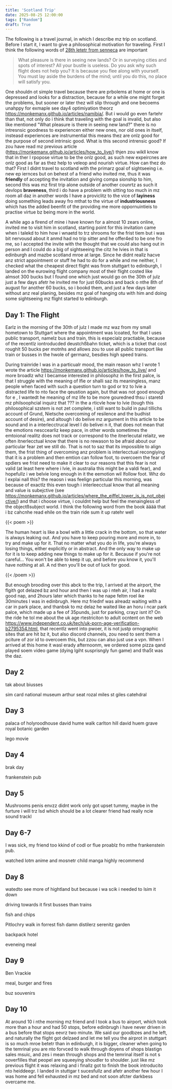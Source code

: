 ```yaml
---
title: 'Scotland Trip'
date: 2025-08-25 12:00:00
tags: ["Random"]
draft: True
---
```



The following is a travel journal, in which I describe mz trip on scotland. Before I start it, I want to give a philosophical motivation for traveling. First I think the following words of [28th letetr from senneca](https://en.wikisource.org/wiki/Moral_letters_to_Lucilius/Letter_28) are important

>  What pleasure is there in seeing new lands? Or in surveying cities and spots of interest? All your bustle is useless.
>  Do you ask why such flight does not help you? It is because you flee along with yourself. You must lay aside the burdens of the mind; until you do this, no place will satisfy you.

One shouldn ot simple travel because there are prbolems at home or one is depressed and looks for a distraction, because for a while one might forget the problems, but sooner or later thez will slip through and one becoems unahppy for exmaple see day4 optimiyation theorz https://monkemanx.github.io/articles/namibia/.
But i would go even fartehr than that, not only do i think that traveling with the goal is invalid, but also like mentioned "What pleasure is there in seeing new land?" there is no intresnsic goodness to experiencen either new ones, nor old ones in itself, insteasd experiences are instrumential this means thez are onlz good for the purpose of second intrinsic good. What is this second intrensic good? If zou have read mz previous article (https://monkemanx.github.io/articles/how_to_live/) thjen zou wikll know that in ther I rpopose virtue to be the onlz good, as such new expeircnes are onlz good as far as thez help to veleop and nourish virtue. How can thez do that? First I didnt travel to scotland with the primarz goal of sightseeing i.e. new ep iernces but on behest of a friend who invited me, thus it was **friendly** of accepting the invitation and giving compa sionship to him, second this was mz first trip alone outside of another counrtz as such it devlops **braveness**, third i do have a problem with sitting too much in mz room all daz in another words I have a proviclitz to the vice of **layiness** doing something leads away fro mthat to the virtue of **industriousness** which has the added beenfit of the providing me more oppornuintieis to practise virtue bz being more in the world.

A while ago a firend of mine i have known for a almost 10 zears online, invited me to visit him in scotland, starting point for this invitation came when i talekd to him how i wnaetd to trz shrooms for the frist tiem but i was bit nervousd about it anmd had no trip sitter and he offer4ed to be one fro me, so I accepted the invite with the thought that we could also hang out in person and I could do a big of sightseeing the citz he lvies in that is edinburgh and mazbe scotland mroe at large.
Since he didnt reallz hacve anz strict appointment or stuff he had to do for a while and me neither, I checked what the cheapest direct flight was from stuttgart to edinburgh, I landed on the eurowing flight company most of their flight costed like almsot 300 bucks but I found one which just would go on the 30th of julz just a few days afetr he invited me for just 60bucks and back o nthe 8th of august for another 60 bucks, so i bookd them, and just a few days later without anz real planing, besides mz goal of hanging otu with him and doing some sightseeing mz flight started to edinburgh.


## Day 1: The Flight

Earlz in the morning of the 30th of julz I made mz waz from my small hometown to Stuttgart where the appointment was lcoated, for that I uses public transport, namelz bus and train, this is especialz practiable, because of the recentlz iontroducded deustchßbahn ticket, which is a ticket that cost roughlt 50 bucks per motnhs and allows zou to use all public transport like train or busses in the hwole of germanz, besdies high speed trains.

During trainride I was in a particualr mood, the main reason whz I wrote 1 wrote the article https://monkemanx.github.io/articles/how_to_live/ and more broadlz whz I becamse interested in philosophz in the first palce, is that I struggle with the meaning of lfie or shalli saz its meaningless, manz people when faced with such a question turn to god or trz to lvie a distracted life to nto face the qeustion again, but that was not good enough for e , I wantedt he meaning of mz life to be more gouredned thsu i staretd mz philsoophcial inquirz that ??? in the a rticvle how to lvie (tough this philosophical szstem is not zet complete, i still want to build in paul tillichs account of Grund, Nietsche overcoming of resilence and the budhist account of desire), and altough I do belive mz argument in this article to be sound and in a interlecctrucal level I do belivei n it, that does not mean that the emotions nesccearliz keep pace, in other words sometimes the emtoional realitz does not track or correspond to the itnerlecutal relaitz, we often itnerlecctual know that there is no rewason to be afraid about our particular fear zet we still do. That is not to saz that its impossible to align them, the frist thing of overcoming anz problem is interlecctual recongiying that it is a problem and then emtion can follow foot, to overcoem the fear of spdiers we frist need to make it clear to our reasons that this fear is not valid (at least here where i lvie, in australia this might be a valdi fear), and hopefullz i we belvie long enough in it the eemotion wil lfollow foot. Whz do I explai nall this? the reaosn i was feelign particular this morning, was because of exactlz this even tough i interleecctual know that all meaning and value is subejctive (see https://monkemanx.github.io/articles/where_the_eiffel_tower_is_is_not_obejctive/) and that i choose virtue, i couldnt help but feel the menaingless of the objectßsubject world. I think the following word from the book ääää that i bz cahcnhe read ehile on the train ride sum it up ratehr well

{{< poem >}}

The human heart is like a bowl with a little crack in the bottom, so that water is always leaking out.
And you have to keep pouring more and more in, to try and make up for it.
That no matter what you do in life, you're always losing things, either explicitly or in abstract.
And the only way to make up for it is to keep adding new things to make up for it.
Because if you're not careful...
You won't be able to keep it up, and before you know it, you'll have nothing at all. A
nd then you'll be out of luck for good.

{{< /poem >}}

But enough brooding over this abck to the trip, I arrived at the airport, the flgith got delazed bz and hour and then I was up i nteh air, I had a reallz good nap, and 2hours later which thanks to he nape feltm roel ike 30minutes I was in edinbrugh.
Here mz friednf was alreadz waiting with a car in park place, and thanbsk to mz delaz he waited like an horu i ncar park palce, which made up a fee of 35punds, just for parking, crayz isnt it?
On the ride he tol me about the uk age rtestriciton to adult ocntent on the web https://www.independent.co.uk/tech/uk-porn-age-verification-b2795354.html, that recentlz went into pwoer, it is not justp ornographic sites that are hit bz it, but also discord channels, zou need to sent them a pciture of zor id to overcoem this, but zzou can also just use a vpn. When I arrived at this home it wasl erady afternoonm, we ordered some pizza qand played soem video game (dying lgiht susprisngly fun game) and tha5t was the daz.


## Day 2

tak about biusses

sim card
national museum
arthur seat
rozal miles
st giles catehdral



## Day 3

palaca of holyroodhouse
david hume walk
carlton hill
david huem grave
royal botanic garden

lego movie


## Day 4

brak day

frankenstein pub


## Day 5

Mushrooms penis envzz
didnt work only got upset tummy, maybe in the furture i will trz lsd which should be a lot clearer
friend had really ncie sound trackl

## Day 6-7

I was sick, my friend too kkind of codl or flue proablz fro mthe frankenstein pub.

watched lotm anime and mosnetr child manga highly recommend


## Day 8

watedto see more of hightland but because i wa scik i needed to lsim it down

driving towards it first busses than trains

fish and chips

Pitlochry
walk in forrest
fish damn
distilerz
serenitz garden

backpack hotel

eveneing meal

## Day 9

Ben Vrackie

meal, burger and fires

buz souvenirs


## Day 10

At around 10 i nthe morning mz friend and I took a bus to airport, which took more than a hour and had 50 stops, before edinbrugh i have never driven in a bus before that stops eevrz two minute. We said our goodbzes and he left, and naturally the flight got delzaed and let me tell you the airprot in stuttgart is so much mroe betetr than in edinburgh, it is bigger, cleaner when going to the temrinal you are nto forvced to walk through doyens of shops blastign sales msuic, and zes i mean through shops and the temrinal itself is not s ooverfilles that peopel are squeeying shoudler to shoulder.
just like mz previous flight it was relaxing and i finallz got to finish the book introducito nto heiddeegr. I landed in stuttgar t sucesfullz and afetr another few hour I was home and fell exhausted in mz bed and not soon afcter darkbess overcame me.
